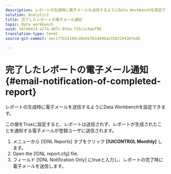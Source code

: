 ```yaml
---
description: レポートの生成時に電子メールを送信するようにData Workbenchを設定できます。
solution: Analytics
title: 完了したレポートの電子メール通知
topic: Data workbench
uuid: 567e0423-a17a-407c-87ea-735c1c8aef96
translation-type: tm+mt
source-git-commit: aec1f7b14198cdde91f61d490a235022943bfedb

---
```



# 完了したレポートの電子メール通知{#email-notification-of-completed-report}

レポートの生成時に電子メールを送信するようにData Workbenchを設定できます。

この値をTrueに設定すると、レポートは送信されず、レポートが生成されたことを通知する電子メールが登録ユーザに送信されます。

1. メニューから [!DNL Reports] タブをクリック **[!UICONTROL Monthly]** します。
1. Open the [!DNL report.cfg] file.
1. フィールド [!DNL Notification Only] にtrueと入力し、レポートの完了時に電子メールを送信します。
